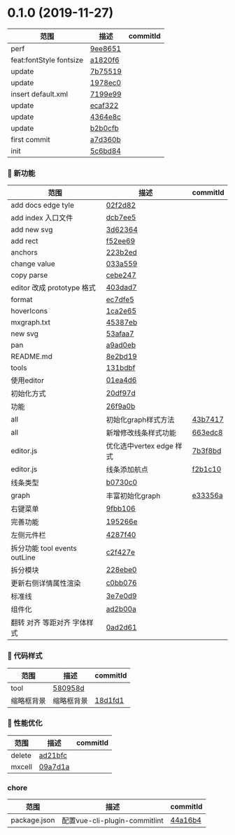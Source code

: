 # 0.1.0 (2019-11-27)

|范围|描述|commitId|
--|--|--
 perf | [9ee8651](https://github.com/liuqiyu/vue-mxgraph/commit/9ee8651)
 feat:fontStyle fontsize | [a1820f6](https://github.com/liuqiyu/vue-mxgraph/commit/a1820f6)
 update | [7b75519](https://github.com/liuqiyu/vue-mxgraph/commit/7b75519)
 update | [1978ec0](https://github.com/liuqiyu/vue-mxgraph/commit/1978ec0)
 insert default.xml | [7199e99](https://github.com/liuqiyu/vue-mxgraph/commit/7199e99)
 update | [ecaf322](https://github.com/liuqiyu/vue-mxgraph/commit/ecaf322)
 update | [4364e8c](https://github.com/liuqiyu/vue-mxgraph/commit/4364e8c)
 update | [b2b0cfb](https://github.com/liuqiyu/vue-mxgraph/commit/b2b0cfb)
 first commit | [a7d360b](https://github.com/liuqiyu/vue-mxgraph/commit/a7d360b)
 init | [5c6bd84](https://github.com/liuqiyu/vue-mxgraph/commit/5c6bd84)


### 🌟 新功能
|范围|描述|commitId|
--|--|--
 add docs edge tyle | [02f2d82](https://github.com/liuqiyu/vue-mxgraph/commit/02f2d82)
 add index 入口文件 | [dcb7ee5](https://github.com/liuqiyu/vue-mxgraph/commit/dcb7ee5)
 add new svg | [3d62364](https://github.com/liuqiyu/vue-mxgraph/commit/3d62364)
 add rect | [f52ee69](https://github.com/liuqiyu/vue-mxgraph/commit/f52ee69)
 anchors | [223b2ed](https://github.com/liuqiyu/vue-mxgraph/commit/223b2ed)
 change value | [033a559](https://github.com/liuqiyu/vue-mxgraph/commit/033a559)
 copy parse | [cebe247](https://github.com/liuqiyu/vue-mxgraph/commit/cebe247)
 editor 改成 prototype 格式 | [403dad7](https://github.com/liuqiyu/vue-mxgraph/commit/403dad7)
 format | [ec7dfe5](https://github.com/liuqiyu/vue-mxgraph/commit/ec7dfe5)
 hoverIcons | [1ca2e65](https://github.com/liuqiyu/vue-mxgraph/commit/1ca2e65)
 mxgraph.txt | [45387eb](https://github.com/liuqiyu/vue-mxgraph/commit/45387eb)
 new svg | [53afaa7](https://github.com/liuqiyu/vue-mxgraph/commit/53afaa7)
 pan | [a9ad0eb](https://github.com/liuqiyu/vue-mxgraph/commit/a9ad0eb)
 README.md | [8e2bd19](https://github.com/liuqiyu/vue-mxgraph/commit/8e2bd19)
 tools | [131bdbf](https://github.com/liuqiyu/vue-mxgraph/commit/131bdbf)
 使用editor | [01ea4d6](https://github.com/liuqiyu/vue-mxgraph/commit/01ea4d6)
 初始化方式 | [20df97d](https://github.com/liuqiyu/vue-mxgraph/commit/20df97d)
 功能 | [26f9a0b](https://github.com/liuqiyu/vue-mxgraph/commit/26f9a0b)
 all | 初始化graph样式方法 | [43b7417](https://github.com/liuqiyu/vue-mxgraph/commit/43b7417)
 all | 新增修改线条样式功能 | [663edc8](https://github.com/liuqiyu/vue-mxgraph/commit/663edc8)
 editor.js | 优化选中vertex edge 样式 | [7b3f8bd](https://github.com/liuqiyu/vue-mxgraph/commit/7b3f8bd)
 editor.js | 线条添加航点 | [f2b1c10](https://github.com/liuqiyu/vue-mxgraph/commit/f2b1c10)
 线条类型 | [b0730c0](https://github.com/liuqiyu/vue-mxgraph/commit/b0730c0)
 graph | 丰富初始化graph | [e33356a](https://github.com/liuqiyu/vue-mxgraph/commit/e33356a)
 右键菜单 | [9fbb106](https://github.com/liuqiyu/vue-mxgraph/commit/9fbb106)
 完善功能 | [195266e](https://github.com/liuqiyu/vue-mxgraph/commit/195266e)
 左侧元件栏 | [4287f40](https://github.com/liuqiyu/vue-mxgraph/commit/4287f40)
 拆分功能 tool events outLine | [c2f427e](https://github.com/liuqiyu/vue-mxgraph/commit/c2f427e)
 拆分模块 | [228ebe0](https://github.com/liuqiyu/vue-mxgraph/commit/228ebe0)
 更新右侧详情属性渲染 | [c0bb076](https://github.com/liuqiyu/vue-mxgraph/commit/c0bb076)
 标准线 | [3e7e0d9](https://github.com/liuqiyu/vue-mxgraph/commit/3e7e0d9)
 组件化 | [ad2b00a](https://github.com/liuqiyu/vue-mxgraph/commit/ad2b00a)
 翻转 对齐 等距对齐 字体样式 | [0ad2d61](https://github.com/liuqiyu/vue-mxgraph/commit/0ad2d61)


### 🎨 代码样式
|范围|描述|commitId|
--|--|--
 tool | [580958d](https://github.com/liuqiyu/vue-mxgraph/commit/580958d)
 缩略框背景 | 缩略框背景 | [18d1fd1](https://github.com/liuqiyu/vue-mxgraph/commit/18d1fd1)


### 🚀 性能优化
|范围|描述|commitId|
--|--|--
 delete | [ad21bfc](https://github.com/liuqiyu/vue-mxgraph/commit/ad21bfc)
 mxcell | [09a7d1a](https://github.com/liuqiyu/vue-mxgraph/commit/09a7d1a)


### chore
|范围|描述|commitId|
--|--|--
 package.json | 配置vue-cli-plugin-commitlint | [44a16b4](https://github.com/liuqiyu/vue-mxgraph/commit/44a16b4)

